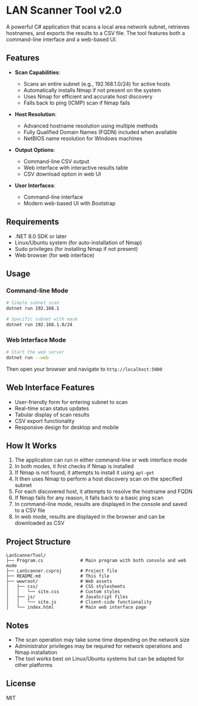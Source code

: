 # LAN Scanner Tool v2.0

A powerful C# application that scans a local area network subnet, retrieves hostnames, and exports the results to a CSV file. The tool features both a command-line interface and a web-based UI.

## Features

- **Scan Capabilities**:
  - Scans an entire subnet (e.g., 192.168.1.0/24) for active hosts
  - Automatically installs Nmap if not present on the system
  - Uses Nmap for efficient and accurate host discovery
  - Falls back to ping (ICMP) scan if Nmap fails

- **Host Resolution**:
  - Advanced hostname resolution using multiple methods
  - Fully Qualified Domain Names (FQDN) included when available
  - NetBIOS name resolution for Windows machines

- **Output Options**:
  - Command-line CSV output
  - Web interface with interactive results table
  - CSV download option in web UI

- **User Interfaces**:
  - Command-line interface
  - Modern web-based UI with Bootstrap

## Requirements

- .NET 8.0 SDK or later
- Linux/Ubuntu system (for auto-installation of Nmap)
- Sudo privileges (for installing Nmap if not present)
- Web browser (for web interface)

## Usage

### Command-line Mode

```bash
# Simple subnet scan
dotnet run 192.168.1

# Specific subnet with mask
dotnet run 192.168.1.0/24
```

### Web Interface Mode

```bash
# Start the web server
dotnet run --web
```

Then open your browser and navigate to `http://localhost:5000`

## Web Interface Features

- User-friendly form for entering subnet to scan
- Real-time scan status updates
- Tabular display of scan results
- CSV export functionality
- Responsive design for desktop and mobile

## How It Works

1. The application can run in either command-line or web interface mode
2. In both modes, it first checks if Nmap is installed
3. If Nmap is not found, it attempts to install it using `apt-get`
4. It then uses Nmap to perform a host discovery scan on the specified subnet
5. For each discovered host, it attempts to resolve the hostname and FQDN
6. If Nmap fails for any reason, it falls back to a basic ping scan
7. In command-line mode, results are displayed in the console and saved to a CSV file
8. In web mode, results are displayed in the browser and can be downloaded as CSV

## Project Structure

```
LanScannerTool/
├── Program.cs              # Main program with both console and web mode
├── LanScanner.csproj       # Project file
├── README.md               # This file
├── wwwroot/                # Web assets
│   ├── css/                # CSS stylesheets
│   │   └── site.css        # Custom styles
│   ├── js/                 # JavaScript files
│   │   └── site.js         # Client-side functionality
│   └── index.html          # Main web interface page
```

## Notes

- The scan operation may take some time depending on the network size
- Administrator privileges may be required for network operations and Nmap installation
- The tool works best on Linux/Ubuntu systems but can be adapted for other platforms

## License

MIT 